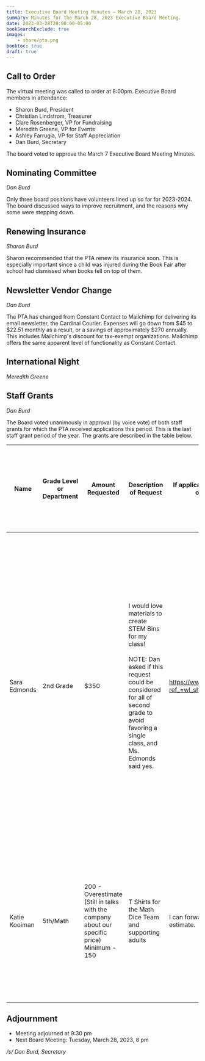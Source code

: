 ```yaml
---
title: Executive Board Meeting Minutes — March 28, 2023
summary: Minutes for the March 28, 2023 Executive Board Meeting.
date: 2023-03-28T20:00:00-05:00
bookSearchExclude: true
images:
    - share/pta.png
booktoc: true
draft: true
---
```


## Call to Order

The virtual meeting was called to order at 8:00pm. Executive Board members in attendance:
- Sharon Burd, President
- Christian Lindstrom, Treasurer
- Clare Rosenberger, VP for Fundraising
- Meredith Greene, VP for Events
- Ashley Farrugia, VP for Staff Appreciation
- Dan Burd, Secretary

The board voted to approve the March 7 Executive Board Meeting Minutes.

## Nominating Committee
*Dan Burd*

Only three board positions have volunteers lined up so far for 2023-2024. The board discussed ways to improve recruitment, and the reasons why some were stepping down.

## Renewing Insurance
*Sharon Burd*

Sharon recommended that the PTA renew its insurance soon. This is especially important since a child was injured during the Book Fair after school had dismissed when books fell on top of them.

## Newsletter Vendor Change
*Dan Burd*

The PTA has changed from Constant Contact to Mailchimp for delivering its email newsletter, the Cardinal Courier. Expenses will go down from $45 to $22.51 monthly as a result, or a savings of approximately $270 annually. This includes Mailchimp's discount for tax-exempt organizations. Mailchimp offers the same apparent level of functionality as Constant Contact.

## International Night
*Meredith Greene*



## Staff Grants
*Dan Burd*

The Board voted unanimously in approval (by voice vote) of both staff grants for which the PTA received applications this period. This is the last staff grant period of the year. The grants are described in the table below.

| Name          | Grade Level or Department | Amount Requested                                             | Description of Request                                       | If applicable, please provide a link, website, or example of the item(s) you would like purchased. | Approximately how many students will benefit from this?      | Please describe why there is a need for what is being requested and what the intended benefit(s) would be. |
| ------------- | ------------------------- | ------------------------------------------------------------ | ------------------------------------------------------------ | ------------------------------------------------------------ | ------------------------------------------------------------ | ------------------------------------------------------------ |
| Sara Edmonds  | 2nd Grade                 | $350                                                         | I would love materials to create STEM Bins for my class!<br><br>NOTE: Dan asked if this request could be considered for all of second grade to avoid favoring a single class, and Ms. Edmonds said yes. | https://www.amazon.com/hz/wishlist/ls/35INJY3UM8DOD?ref_=wl_share | 20 students this year and hundreds of students in years to come | I would love to provide students access to high-quality STEM materials to foster creativity and problem-solving. STEM bins would be used as students arrive each morning, during Science choice time, indoor recesses, and during other choice opportunities in the classroom. The STEM activity bins I can create with this grant will provide hands-on, open-ended experiences for students for years to come! |
| Katie Kooiman | 5th/Math                  | 200 - Overestimate (Still in talks with the company about our specific price) Minimum - 150 | T Shirts for the Math Dice Team and supporting adults        | I can forward you an email from La Tee Printing with their estimate. | 6                                                            | The need for the shirts is to proudly represent our Math Dice team when we go to the tournament on May 6th with all of the other elementary schools in APS. We want to make sure our students are unified and ready to win! |

## Adjournment

- Meeting adjourned at 9:30 pm
- Next Board Meeting: Tuesday, March 28, 2023, 8 pm

*/s/ Dan Burd, Secretary*
